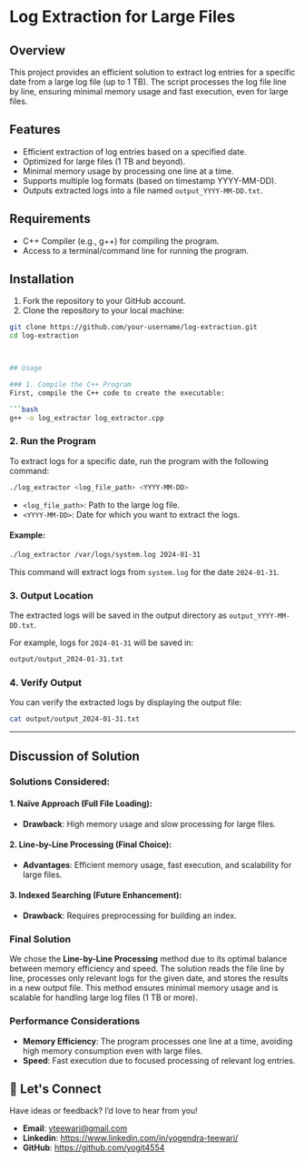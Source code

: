 # Log Extraction for Large Files

## Overview

This project provides an efficient solution to extract log entries for a specific date from a large log file (up to 1 TB). The script processes the log file line by line, ensuring minimal memory usage and fast execution, even for large files.

## Features

- Efficient extraction of log entries based on a specified date.
- Optimized for large files (1 TB and beyond).
- Minimal memory usage by processing one line at a time.
- Supports multiple log formats (based on timestamp YYYY-MM-DD).
- Outputs extracted logs into a file named `output_YYYY-MM-DD.txt`.

## Requirements

- C++ Compiler (e.g., g++) for compiling the program.
- Access to a terminal/command line for running the program.

## Installation

1. Fork the repository to your GitHub account.
2. Clone the repository to your local machine:

```bash
git clone https://github.com/your-username/log-extraction.git
cd log-extraction



## Usage

### 1. Compile the C++ Program
First, compile the C++ code to create the executable:

```bash
g++ -o log_extractor log_extractor.cpp
```

### 2. Run the Program
To extract logs for a specific date, run the program with the following command:

```bash
./log_extractor <log_file_path> <YYYY-MM-DD>
```

- `<log_file_path>`: Path to the large log file.
- `<YYYY-MM-DD>`: Date for which you want to extract the logs.

#### Example:
```bash
./log_extractor /var/logs/system.log 2024-01-31
```
This command will extract logs from `system.log` for the date `2024-01-31`.

### 3. Output Location
The extracted logs will be saved in the output directory as `output_YYYY-MM-DD.txt`.

For example, logs for `2024-01-31` will be saved in:

```bash
output/output_2024-01-31.txt
```

### 4. Verify Output
You can verify the extracted logs by displaying the output file:

```bash
cat output/output_2024-01-31.txt
```

---

## Discussion of Solution

### Solutions Considered:

#### 1. Naïve Approach (Full File Loading):
- **Drawback**: High memory usage and slow processing for large files.

#### 2. Line-by-Line Processing (Final Choice):
- **Advantages**: Efficient memory usage, fast execution, and scalability for large files.

#### 3. Indexed Searching (Future Enhancement):
- **Drawback**: Requires preprocessing for building an index.

### Final Solution
We chose the **Line-by-Line Processing** method due to its optimal balance between memory efficiency and speed. The solution reads the file line by line, processes only relevant logs for the given date, and stores the results in a new output file. This method ensures minimal memory usage and is scalable for handling large log files (1 TB or more).

### Performance Considerations
- **Memory Efficiency**: The program processes one line at a time, avoiding high memory consumption even with large files.
- **Speed**: Fast execution due to focused processing of relevant log entries.

## 🤝 Let's Connect

Have ideas or feedback? I’d love to hear from you!
- **Email**: yteewari@gmail.com
- **Linkedin**: https://www.linkedin.com/in/yogendra-teewari/
- **GitHub**: https://github.com/yogit4554
